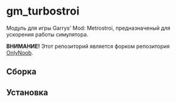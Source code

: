 # gm_turbostroi
Модуль для игры Garrys' Mod: Metrostroi, предназначеный для ускорения работы симулятора.

**ВНИМАНИЕ!** Этот репозиторий является форком репозитория [OnlyNoob](https://github.com/OnlyNoob/gm_turbostroi).

## Сборка

## Установка
